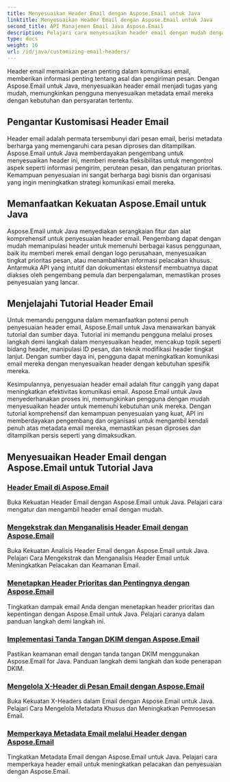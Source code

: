 ```yaml
---
title: Menyesuaikan Header Email dengan Aspose.Email untuk Java
linktitle: Menyesuaikan Header Email dengan Aspose.Email untuk Java
second_title: API Manajemen Email Java Aspose.Email
description: Pelajari cara menyesuaikan header email dengan mudah dengan Aspose.Email untuk Java. Selami tutorial dan manfaatkan kekuatan penyesuaian header email.
type: docs
weight: 16
url: /id/java/customizing-email-headers/
---
```


Header email memainkan peran penting dalam komunikasi email, memberikan informasi penting tentang asal dan pengiriman pesan. Dengan Aspose.Email untuk Java, menyesuaikan header email menjadi tugas yang mudah, memungkinkan pengguna menyesuaikan metadata email mereka dengan kebutuhan dan persyaratan tertentu.

## Pengantar Kustomisasi Header Email

Header email adalah permata tersembunyi dari pesan email, berisi metadata berharga yang memengaruhi cara pesan diproses dan ditampilkan. Aspose.Email untuk Java memberdayakan pengembang untuk menyesuaikan header ini, memberi mereka fleksibilitas untuk mengontrol aspek seperti informasi pengirim, perutean pesan, dan pengaturan prioritas. Kemampuan penyesuaian ini sangat berharga bagi bisnis dan organisasi yang ingin meningkatkan strategi komunikasi email mereka.

## Memanfaatkan Kekuatan Aspose.Email untuk Java

Aspose.Email untuk Java menyediakan serangkaian fitur dan alat komprehensif untuk penyesuaian header email. Pengembang dapat dengan mudah memanipulasi header untuk memenuhi berbagai kasus penggunaan, baik itu memberi merek email dengan logo perusahaan, menyesuaikan tingkat prioritas pesan, atau menambahkan informasi pelacakan khusus. Antarmuka API yang intuitif dan dokumentasi ekstensif membuatnya dapat diakses oleh pengembang pemula dan berpengalaman, memastikan proses penyesuaian yang lancar.

## Menjelajahi Tutorial Header Email

Untuk memandu pengguna dalam memanfaatkan potensi penuh penyesuaian header email, Aspose.Email untuk Java menawarkan banyak tutorial dan sumber daya. Tutorial ini memandu pengguna melalui proses langkah demi langkah dalam menyesuaikan header, mencakup topik seperti bidang header, manipulasi ID pesan, dan teknik modifikasi header tingkat lanjut. Dengan sumber daya ini, pengguna dapat meningkatkan komunikasi email mereka dengan menyesuaikan header dengan kebutuhan spesifik mereka.

Kesimpulannya, penyesuaian header email adalah fitur canggih yang dapat meningkatkan efektivitas komunikasi email. Aspose.Email untuk Java menyederhanakan proses ini, memungkinkan pengguna dengan mudah menyesuaikan header untuk memenuhi kebutuhan unik mereka. Dengan tutorial komprehensif dan kemampuan penyesuaian yang kuat, API ini memberdayakan pengembang dan organisasi untuk mengambil kendali penuh atas metadata email mereka, memastikan pesan diproses dan ditampilkan persis seperti yang dimaksudkan.

## Menyesuaikan Header Email dengan Aspose.Email untuk Tutorial Java
### [Header Email di Aspose.Email](./email-headers/)
Buka Kekuatan Header Email dengan Aspose.Email untuk Java. Pelajari cara mengatur dan mengambil header email dengan mudah.
### [Mengekstrak dan Menganalisis Header Email dengan Aspose.Email](./extracting-and-analyzing-email-headers/)
Buka Kekuatan Analisis Header Email dengan Aspose.Email untuk Java. Pelajari Cara Mengekstrak dan Menganalisis Header Email untuk Meningkatkan Pelacakan dan Keamanan Email.
### [Menetapkan Header Prioritas dan Pentingnya dengan Aspose.Email](./setting-priority-and-importance-headers/)
Tingkatkan dampak email Anda dengan menetapkan header prioritas dan kepentingan dengan Aspose.Email untuk Java. Pelajari caranya dalam panduan langkah demi langkah ini.
### [Implementasi Tanda Tangan DKIM dengan Aspose.Email](./dkim-signatures-implementation/)
Pastikan keamanan email dengan tanda tangan DKIM menggunakan Aspose.Email for Java. Panduan langkah demi langkah dan kode penerapan DKIM.
### [Mengelola X-Header di Pesan Email dengan Aspose.Email](./managing-x-headers-in-email-messages/)
Buka Kekuatan X-Headers dalam Email dengan Aspose.Email untuk Java. Pelajari Cara Mengelola Metadata Khusus dan Meningkatkan Pemrosesan Email.
### [Memperkaya Metadata Email melalui Header dengan Aspose.Email](./enriching-email-metadata-through-headers/)
Tingkatkan Metadata Email dengan Aspose.Email untuk Java. Pelajari cara memperkaya header email untuk meningkatkan pelacakan dan penyesuaian dengan Aspose.Email.